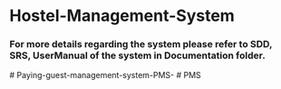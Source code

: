 # Hostel-Management-System


### For more details regarding the system please refer to SDD, SRS, UserManual of the system in Documentation folder.
#   P a y i n g - g u e s t - m a n a g e m e n t - s y s t e m - P M S -  
 # PMS
